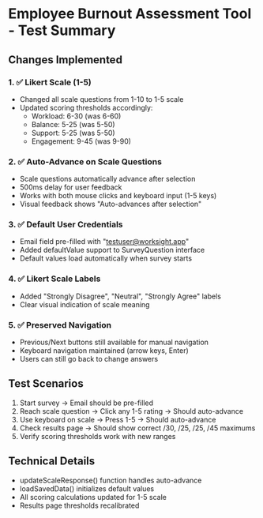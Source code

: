 # Employee Burnout Assessment Tool - Test Summary

## Changes Implemented

### 1. ✅ Likert Scale (1-5)

- Changed all scale questions from 1-10 to 1-5 scale
- Updated scoring thresholds accordingly:
  - Workload: 6-30 (was 6-60)
  - Balance: 5-25 (was 5-50)
  - Support: 5-25 (was 5-50)
  - Engagement: 9-45 (was 9-90)

### 2. ✅ Auto-Advance on Scale Questions

- Scale questions automatically advance after selection
- 500ms delay for user feedback
- Works with both mouse clicks and keyboard input (1-5 keys)
- Visual feedback shows "Auto-advances after selection"

### 3. ✅ Default User Credentials

- Email field pre-filled with "<testuser@worksight.app>"
- Added defaultValue support to SurveyQuestion interface
- Default values load automatically when survey starts

### 4. ✅ Likert Scale Labels

- Added "Strongly Disagree", "Neutral", "Strongly Agree" labels
- Clear visual indication of scale meaning

### 5. ✅ Preserved Navigation

- Previous/Next buttons still available for manual navigation
- Keyboard navigation maintained (arrow keys, Enter)
- Users can still go back to change answers

## Test Scenarios

1. Start survey → Email should be pre-filled
2. Reach scale question → Click any 1-5 rating → Should auto-advance
3. Use keyboard on scale → Press 1-5 → Should auto-advance
4. Check results page → Should show correct /30, /25, /25, /45 maximums
5. Verify scoring thresholds work with new ranges

## Technical Details

- updateScaleResponse() function handles auto-advance
- loadSavedData() initializes default values
- All scoring calculations updated for 1-5 scale
- Results page thresholds recalibrated
